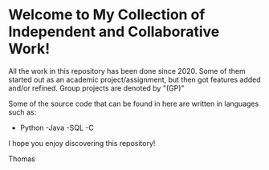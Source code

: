 # Welcome to My Collection of Independent and Collaborative Work!

All the work in this repository has been done since 2020. Some of them started out as an academic project/assignment, but then got features added and/or refined. Group projects are denoted by "(GP)"

Some of the source code that can be found in here are written in languages such as:

- Python
-Java
-SQL
-C

I hope you enjoy discovering this repository!

Thomas
